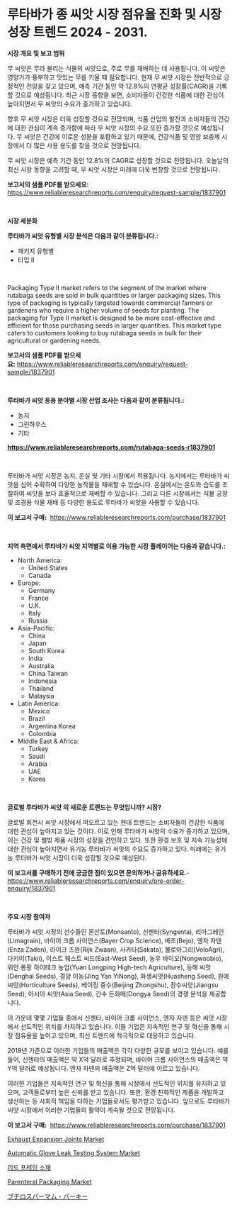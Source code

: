 <p><h1>루타바가 종 씨앗 시장 점유율 진화 및 시장 성장 트렌드 2024 - 2031.</h1></p><p><strong>시장 개요 및 보고 범위</strong></p>
<p><p>무 씨앗은 무라 불리는 식물의 씨앗으로, 주로 무를 재배하는 데 사용됩니다. 이 씨앗은 영양가가 풍부하고 맛있는 무를 키울 때 필요합니다. 현재 무 씨앗 시장은 전반적으로 긍정적인 전망을 갖고 있으며, 예측 기간 동안 약 12.8%의 연평균 성장률(CAGR)을 기록할 것으로 예상됩니다. 최근 시장 동향을 보면, 소비자들이 건강한 식품에 대한 관심이 높아지면서 무 씨앗의 수요가 증가하고 있습니다.</p><p>향후 무 씨앗 시장은 더욱 성장할 것으로 전망되며, 식품 산업의 발전과 소비자들의 건강에 대한 관심이 계속 증가함에 따라 무 씨앗 시장의 수요 또한 증가할 것으로 예상됩니다. 무 씨앗은 건강에 이로운 성분을 포함하고 있기 때문에, 건강식품 및 영양 보충제 시장에서 더 많은 사용 용도를 찾을 것으로 전망됩니다.</p><p>무 씨앗 시장은 예측 기간 동안 12.8%의 CAGR로 성장할 것으로 전망됩니다. 오늘날의 최신 시장 동향을 고려할 때, 무 씨앗 시장은 미래에 더욱 번창할 것으로 전망됩니다.</p></p>
<p><strong>보고서의 샘플 PDF를 받으세요:</strong> <a href="https://www.reliableresearchreports.com/enquiry/request-sample/1837901">https://www.reliableresearchreports.com/enquiry/request-sample/1837901</a></p>
<p>&nbsp;</p>
<p><strong>시장 세분화</strong></p>
<p><strong>루타바가 씨앗 유형별 시장 분석은 다음과 같이 분류됩니다.:</strong></p>
<p><ul><li>패키지 유형별</li><li>타입 II</li></ul></p>
<p>&nbsp;</p>
<p><p>Packaging Type II market refers to the segment of the market where rutabaga seeds are sold in bulk quantities or larger packaging sizes. This type of packaging is typically targeted towards commercial farmers or gardeners who require a higher volume of seeds for planting. The packaging for Type II market is designed to be more cost-effective and efficient for those purchasing seeds in larger quantities. This market type caters to customers looking to buy rutabaga seeds in bulk for their agricultural or gardening needs.</p></p>
<p><strong>보고서의 샘플 PDF를 받으세요:</strong>&nbsp;<a href="https://www.reliableresearchreports.com/enquiry/request-sample/1837901">https://www.reliableresearchreports.com/enquiry/request-sample/1837901</a></p>
<p>&nbsp;</p>
<p><strong> 루타바가 씨앗 응용 분야별 시장 산업 조사는 다음과 같이 분류됩니다.:</strong></p>
<p><ul><li>농지</li><li>그린하우스</li><li>기타</li></ul></p>
<p><strong><a href="https://www.reliableresearchreports.com/rutabaga-seeds-r1837901">https://www.reliableresearchreports.com/rutabaga-seeds-r1837901</a></strong></p>
<p>&nbsp;</p>
<p><p>루타바가 씨앗 시장은 농지, 온실 및 기타 시장에서 적용됩니다. 농지에서는 루타바가 씨앗을 심어 수확하여 다양한 농작물을 재배할 수 있습니다. 온실에서는 온도와 습도를 조절하여 씨앗을 보다 효율적으로 재배할 수 있습니다. 그리고 다른 시장에서는 식물 공장 및 조경용 식물 재배 등 다양한 용도로 루타바가 씨앗을 사용할 수 있습니다.</p></p>
<p><strong>이 보고서 구매:</strong>&nbsp; <a href="https://www.reliableresearchreports.com/purchase/1837901">https://www.reliableresearchreports.com/purchase/1837901</a></p>
<p>&nbsp;</p>
<p><strong>지역 측면에서 루타바가 씨앗 지역별로 이용 가능한 시장 플레이어는 다음과 같습니다.:</strong></p>
<p><ul>
    <li>
        North America:
        <ul>
            <li>United States</li>
            <li>Canada</li>
        </ul>
    </li>
    <li>
        Europe:
        <ul>
            <li>Germany</li>
            <li>France</li>
            <li>U.K.</li>
            <li>Italy</li>
            <li>Russia</li>
        </ul>
    </li>
    <li>
        Asia-Pacific:
        <ul>
            <li>China</li>
            <li>Japan</li>
            <li>South Korea</li>
            <li>India</li>
            <li>Australia</li>
            <li>China Taiwan</li>
            <li>Indonesia</li>
            <li>Thailand</li>
            <li>Malaysia</li>
        </ul>
    </li>
    <li>
        Latin America:
        <ul>
            <li>Mexico</li>
            <li>Brazil</li>
            <li>Argentina Korea</li>
            <li>Colombia</li>
        </ul>
    </li>
    <li>
        Middle East & Africa:
        <ul>
            <li>Turkey</li>
            <li>Saudi</li>
            <li>Arabia</li>
            <li>UAE</li>
            <li>Korea</li>
        </ul>
    </li>
    </ul></p>
<p>&nbsp;</p>
<p><strong>글로벌 루타바가 씨앗 의 새로운 트렌드는 무엇입니까? 시장?</strong></p>
<p><p>글로벌 회전시 씨앗 시장에서 떠오르고 있는 현대 트렌드는 소비자들이 건강한 식품에 대한 관심이 높아지고 있는 것이다. 이로 인해 루타바가 씨앗의 수요가 증가하고 있으며, 이는 건강 및 웰빙 제품 시장의 성장을 견인하고 있다. 또한 환경 보호 및 지속 가능성에 대한 관심이 높아지면서 유기농 루타바가 씨앗의 수요도 증가하고 있다. 미래에는 유기농 루타바가 씨앗 시장이 더욱 성장할 것으로 예상된다.</p></p>
<p><strong>이 보고서를 구매하기 전에 궁금한 점이 있으면 문의하거나 공유하세요.</strong>- <a href="https://www.reliableresearchreports.com/enquiry/pre-order-enquiry/1837901">https://www.reliableresearchreports.com/enquiry/pre-order-enquiry/1837901</a></p>
<p>&nbsp;</p>
<p><strong>주요 시장 참여자</strong></p>
<p><p>루타바가 씨앗 시장의 선수들인 몬산토(Monsanto), 신젠타(Syngenta), 리마그레인(Limagrain), 바이어 크롭 사이언스(Bayer Crop Science), 베조(Bejo), 엔자 자덴(Enza Zaden), 라이크 즈완(Rijk Zwaan), 사카타(Sakata), 볼로아그리(VoloAgri), 다키이(Takii), 이스트 웨스트 씨드(East-West Seed), 농우 바이오(Nongwoobio), 위안 롱핑 하이테크 농업(Yuan Longping High-tech Agriculture), 등해 씨앗(Denghai Seeds), 경양 이농(Jing Yan YiNong), 화생씨앗(Huasheng Seed), 원예씨앗(Horticulture Seeds), 베이징 중수(Beijing Zhongshu), 장수씨앗(Jiangsu Seed), 아시아 씨앗(Asia Seed), 간수 든화메(Dongya Seed)의 경쟁 분석을 제공합니다. </p><p>이 가운데 몇몇 기업들 중에서 신젠타, 바이어 크롭 사이언스, 엔자 자덴 등은 씨앗 시장에서 선도적인 위치를 차지하고 있습니다. 이들 기업은 지속적인 연구 및 혁신을 통해 시장 점유율을 높이고 있으며, 최신 트렌드에 적극적으로 대응하고 있습니다. </p><p>2019년 기준으로 이러한 기업들의 매출액은 각각 다양한 규모를 보이고 있습니다. 예를 들어, 신젠타의 매출액은 약 X억 달러로 추정되며, 바이어 크롭 사이언스의 매출액은 약 Y억 달러로 예상됩니다. 엔자 자덴의 매출액은 Z억 달러에 이르고 있습니다. </p><p>이러한 기업들은 지속적인 연구 및 혁신을 통해 시장에서 선도적인 위치를 유지하고 있으며, 고객들로부터 높은 신뢰를 받고 있습니다. 또한, 환경 친화적인 제품을 개발하고 생산하는 등 사회적 책임을 다하는 기업들로서도 평가받고 있습니다. 앞으로도 루타바가 씨앗 시장에서 이러한 기업들의 활약이 계속될 것으로 전망됩니다.</p></p>
<p><strong>이 보고서 구매:</strong>&nbsp;&nbsp;<a href="https://www.reliableresearchreports.com/purchase/1837901">https://www.reliableresearchreports.com/purchase/1837901</a></p>
<p><p><a href="https://view.publitas.com/reportprime-1/exhaust-expansion-joints-market-insight-market-trends-growth-forecasted-from-2024-to-2031/">Exhaust Expansion Joints Market</a></p><p><a href="https://github.com/castoriffic/Market-Research-Report-List-4/blob/main/automatic-glove-leak-testing-system-market.md">Automatic Glove Leak Testing System Market</a></p><p><a href="https://github.com/nuekbpymrrz5/Market-Research-Report-List-1/blob/main/100179335300.md">리드 프레임 소재</a></p><p><a href="https://issuu.com/reportprime-2/docs/parenteral-packaging-market-size-2030.pptx">Parenteral Packaging Market</a></p><p><a href="https://github.com/hilmi-2a/Market-Research-Report-List-1/blob/main/765121023263.md">ブチロスパーマム・パーキー</a></p></p>